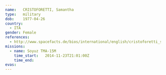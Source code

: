 ```yaml
---
name:	CRISTOFORETTI, Samantha
type:	military
dob:	1977-04-26
country:
  - ITA
gender:	Female
references:
  - http://www.spacefacts.de/bios/international/english/cristoforetti_samantha.htm
missions:
  - name: Soyuz TMA-15M
    time_start:   2014-11-23T21:01:00Z
    time_end:     
evas:
---
```

